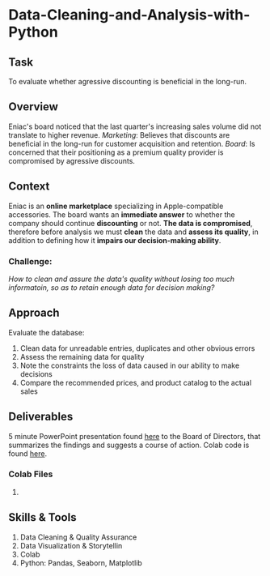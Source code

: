 # Data-Cleaning-and-Analysis-with-Python
## Task
To evaluate whether agressive discounting is beneficial in the long-run.

## Overview 
Eniac's board noticed that the last quarter's increasing sales volume did not translate to higher revenue.
  _Marketing_: Believes that discounts are beneficial in the long-run for customer acquisition and retention.
  _Board_: Is concerned that their positioning as a premium quality provider is compromised by agressive discounts.

## Context
Eniac is an **online marketplace** specializing in Apple-compatible accessories. The board wants an **immediate answer** to whether the company should continue **discounting** or not. **The data is compromised**, therefore before analysis we must **clean** the data and **assess its quality**, in addition to defining how it **impairs our decision-making ability**.

### Challenge: 
*How to clean and assure the data's quality without losing too much informatoin, so as to retain enough data for decision making?* 

## Approach
Evaluate the database:
1. Clean data for unreadable entries, duplicates and other obvious errors
2. Assess the remaining data for quality
3. Note the constraints the loss of data caused in our ability to make decisions
4. Compare the recommended prices, and product catalog to the actual sales

## Deliverables
5 minute PowerPoint presentation found [here](https://drive.google.com/file/d/1pi3bMzv7sUl4BDP809HX1JG2WO2Z51bK/view?usp=sharing) to the Board of Directors, that summarizes the findings and suggests a course of action.
Colab code is found [here](https://drive.google.com/drive/folders/18AweGytkhEdKRneDhlcjglcJuxTe1FVb?usp=sharing). 
### Colab Files
  1. 

## Skills & Tools
1. Data Cleaning & Quality Assurance
2. Data Visualization & Storytellin
3. Colab
4. Python: Pandas, Seaborn, Matplotlib
